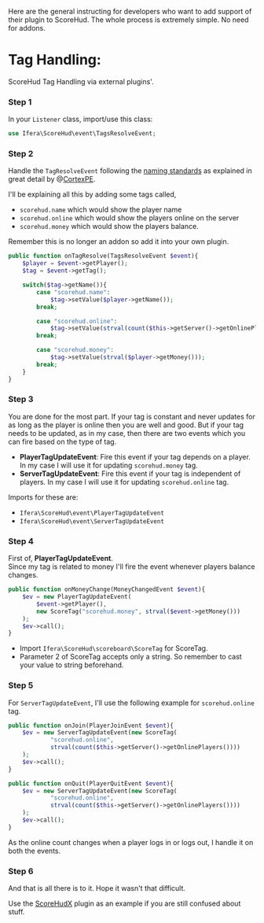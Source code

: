 Here are the general instructing for developers who want to add support of their plugin to ScoreHud.
The whole process is extremely simple. No need for addons.

# Tag Handling:

ScoreHud Tag Handling via external plugins'.

### Step 1

In your `Listener` class, import/use this class:

```php
use Ifera\ScoreHud\event\TagsResolveEvent;
```

### Step 2

Handle the `TagResolveEvent` following the [naming standards](https://github.com/CortexPE/HRKChat/wiki/Placeholder-naming-standard) as explained in great detail by @[CortexPE](https://github.com/CortexPE).

I'll be explaining all this by adding some tags called,

- `scorehud.name` which would show the player name
- `scorehud.online` which would show the players online on the server
- `scorehud.money` which would show the players balance. 

Remember this is no longer an addon so add it into your own plugin.

```php 
public function onTagResolve(TagsResolveEvent $event){
	$player = $event->getPlayer();
	$tag = $event->getTag();

	switch($tag->getName()){
		case "scorehud.name":
			$tag->setValue($player->getName());
		break;

		case "scorehud.online":
			$tag->setValue(strval(count($this->getServer()->getOnlinePlayers())));
		break;

		case "scorehud.money":
			$tag->setValue(strval($player->getMoney()));
		break;
	}
}
```

### Step 3

You are done for the most part. If your tag is constant and never updates for as long as the player is online then you are well and good.
But if your tag needs to be updated, as in my case, then there are two events which you can fire based on the type of tag.

- **PlayerTagUpdateEvent**: Fire this event if your tag depends on a player. In my case I will use it for updating `scorehud.money` tag.
- **ServerTagUpdateEvent**: Fire this event if your tag is independent of players. In my case I will use it for updating `scorehud.online` tag.

Imports for these are: 

- `Ifera\ScoreHud\event\PlayerTagUpdateEvent`
- `Ifera\ScoreHud\event\ServerTagUpdateEvent` 

### Step 4

First of, **PlayerTagUpdateEvent**. <br />
Since my tag is related to money I'll fire the event whenever players balance changes. 

```php
public function onMoneyChange(MoneyChangedEvent $event){
	$ev = new PlayerTagUpdateEvent(
		$event->getPlayer(), 
		new ScoreTag("scorehud.money", strval($event->getMoney()))
	);
	$ev->call();
}
```

- Import `Ifera\ScoreHud\scoreboard\ScoreTag` for ScoreTag.
- Parameter 2 of ScoreTag accepts only a string. So remember to cast your value to string beforehand.

### Step 5

For `ServerTagUpdateEvent`, I'll use the following example for `scorehud.online` tag.

```php
public function onJoin(PlayerJoinEvent $event){
	$ev = new ServerTagUpdateEvent(new ScoreTag(
			"scorehud.online",
			strval(count($this->getServer()->getOnlinePlayers())))
	);
	$ev->call();
}

public function onQuit(PlayerQuitEvent $event){
	$ev = new ServerTagUpdateEvent(new ScoreTag(
			"scorehud.online",
			strval(count($this->getServer()->getOnlinePlayers())))
	);
	$ev->call();
}
```

As the online count changes when a player logs in or logs out, I handle it on both the events. 

### Step 6

And that is all there is to it. Hope it wasn't that difficult.

Use the [ScoreHudX](https://github.com/Ifera/ScoreHudX) plugin as an example if you are still confused about stuff.